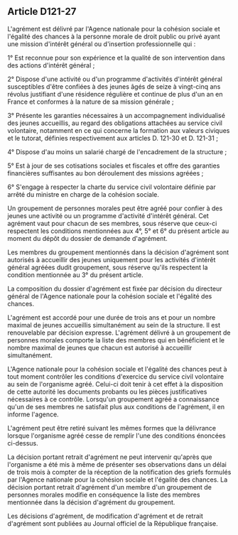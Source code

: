 ## Article D121-27

L'agrément est délivré par l'Agence nationale pour la cohésion sociale et l'égalité des chances à la personne
morale de droit public ou privé ayant une mission d'intérêt général ou d'insertion professionnelle qui :

1° Est reconnue pour son expérience et la qualité de son intervention dans des actions d'intérêt général ;

2° Dispose d'une activité ou d'un programme d'activités d'intérêt général susceptibles d'être confiées à des
jeunes âgés de seize à vingt-cinq ans révolus justifiant d'une résidence régulière et continue de plus d'un an
en France et conformes à la nature de sa mission générale ;

3° Présente les garanties nécessaires à un accompagnement individualisé des jeunes accueillis, au regard
des obligations attachées au service civil volontaire, notamment en ce qui concerne la formation aux valeurs
civiques et le tutorat, définies respectivement aux articles D. 121-30 et D. 121-31 ;

4° Dispose d'au moins un salarié chargé de l'encadrement de la structure ;

5° Est à jour de ses cotisations sociales et fiscales et offre des garanties financières suffisantes au bon
déroulement des missions agréées ;


6° S'engage à respecter la charte du service civil volontaire définie par arrêté du ministre en charge de la
cohésion sociale.

Un groupement de personnes morales peut être agréé pour confier à des jeunes une activité ou un programme
d'activité d'intérêt général. Cet agrément vaut pour chacun de ses membres, sous réserve que ceux-ci
respectent les conditions mentionnées aux 4°, 5° et 6° du présent article au moment du dépôt du dossier de
demande d'agrément.

Les membres du groupement mentionnés dans la décision d'agrément sont autorisés à accueillir des jeunes
uniquement pour les activités d'intérêt général agréées dudit groupement, sous réserve qu'ils respectent la
condition mentionnée au 3° du présent article.

La composition du dossier d'agrément est fixée par décision du directeur général de l'Agence nationale pour
la cohésion sociale et l'égalité des chances.

L'agrément est accordé pour une durée de trois ans et pour un nombre maximal de jeunes accueillis
simultanément au sein de la structure. Il est renouvelable par décision expresse. L'agrément délivré à un
groupement de personnes morales comporte la liste des membres qui en bénéficient et le nombre maximal de
jeunes que chacun est autorisé à accueillir simultanément.

L'Agence nationale pour la cohésion sociale et l'égalité des chances peut à tout moment contrôler les
conditions d'exercice du service civil volontaire au sein de l'organisme agréé. Celui-ci doit tenir à cet effet à
la disposition de cette autorité les documents probants ou les pièces justificatives nécessaires à ce contrôle.
Lorsqu'un groupement agréé a connaissance qu'un de ses membres ne satisfait plus aux conditions de
l'agrément, il en informe l'agence.

L'agrément peut être retiré suivant les mêmes formes que la délivrance lorsque l'organisme agréé cesse de
remplir l'une des conditions énoncées ci-dessus.

La décision portant retrait d'agrément ne peut intervenir qu'après que l'organisme a été mis à même de
présenter ses observations dans un délai de trois mois à compter de la réception de la notification des
griefs formulés par l'Agence nationale pour la cohésion sociale et l'égalité des chances. La décision portant
retrait d'agrément d'un membre d'un groupement de personnes morales modifie en conséquence la liste des
membres mentionnée dans la décision d'agrément du groupement.

Les décisions d'agrément, de modification d'agrément et de retrait d'agrément sont publiées au Journal
officiel de la République française.

